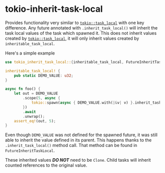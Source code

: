 # tokio-inherit-task-local

Provides functionality very similar to [`tokio::task_local`](https://docs.rs/tokio/latest/tokio/macro.task_local.html) with one key difference. Any future annotated with
`.inherit_task_local()` will inherit the task local values of the task which spawned it. This does not inherit
values created by [`tokio::task_local`](https://docs.rs/tokio/latest/tokio/macro.task_local.html), it will only inherit values created by `inheritable_task_local`.

Here's a simple example

```rust
use tokio_inherit_task_local::{inheritable_task_local, FutureInheritTaskLocal as _};

inheritable_task_local! {
    pub static DEMO_VALUE: u32;
}

async fn foo() {
    let out = DEMO_VALUE
        .scope(5, async {
            tokio::spawn(async { DEMO_VALUE.with(|&v| v) }.inherit_task_local()).await
        })
        .await
        .unwrap();
    assert_eq!(out, 5);
}
```

Even though `DEMO_VALUE` was not defined for the spawned future, it was still able to inherit the value defined in
its parent. This happens thanks to the `.inherit_task_local()` method call. That method can be found in
`FutureInheritTaskLocal`.

These inherited values ***DO NOT*** need to be `Clone`. Child tasks will inherit counted references to the original value.
